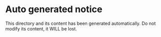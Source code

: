 # Auto generated notice

This directory and its content has been generated automatically. Do not modify its content, it WILL be lost.